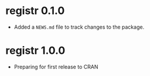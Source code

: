 # registr 0.1.0

* Added a `NEWS.md` file to track changes to the package.


# registr 1.0.0

* Preparing for first release to CRAN